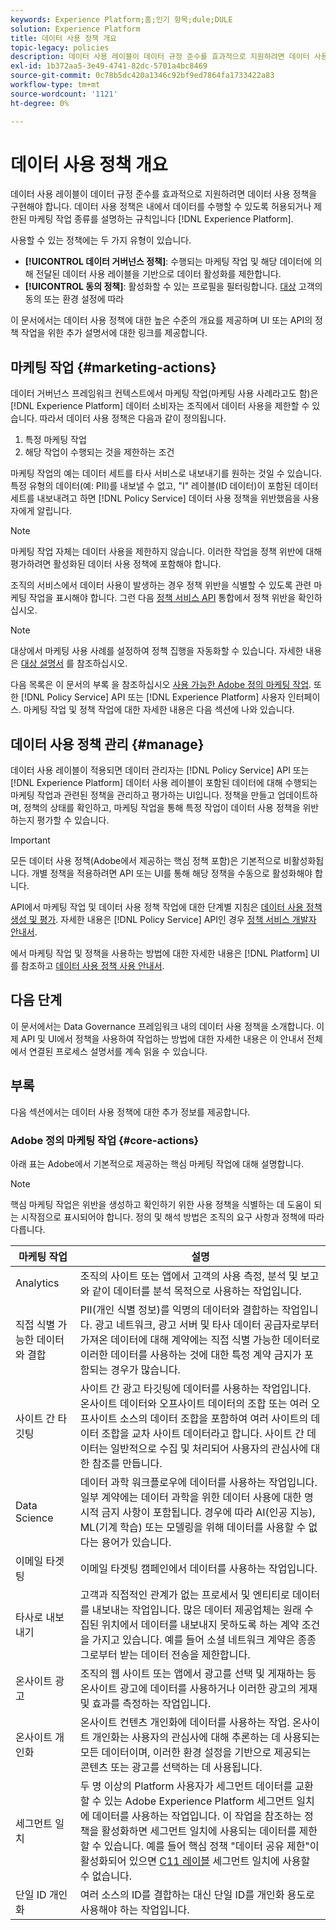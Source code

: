 ```yaml
---
keywords: Experience Platform;홈;인기 항목;dule;DULE
solution: Experience Platform
title: 데이터 사용 정책 개요
topic-legacy: policies
description: 데이터 사용 레이블이 데이터 규정 준수를 효과적으로 지원하려면 데이터 사용 정책을 구현해야 합니다. 데이터 사용 정책은 Experience Platform 내에서 데이터를 수행할 수 있도록 허용되거나 제한된 마케팅 작업 종류를 설명하는 규칙입니다.
exl-id: 1b372aa5-3e49-4741-82dc-5701a4bc8469
source-git-commit: 0c78b5dc420a1346c92bf9ed7864fa1733422a83
workflow-type: tm+mt
source-wordcount: '1121'
ht-degree: 0%

---
```


# 데이터 사용 정책 개요

데이터 사용 레이블이 데이터 규정 준수를 효과적으로 지원하려면 데이터 사용 정책을 구현해야 합니다. 데이터 사용 정책은 내에서 데이터를 수행할 수 있도록 허용되거나 제한된 마케팅 작업 종류를 설명하는 규칙입니다 [!DNL Experience Platform].

사용할 수 있는 정책에는 두 가지 유형이 있습니다.

* **[!UICONTROL 데이터 거버넌스 정책]**: 수행되는 마케팅 작업 및 해당 데이터에 의해 전달된 데이터 사용 레이블을 기반으로 데이터 활성화를 제한합니다.
* **[!UICONTROL 동의 정책]**: 활성화할 수 있는 프로필을 필터링합니다. [대상](../../destinations/home.md) 고객의 동의 또는 환경 설정에 따라

이 문서에서는 데이터 사용 정책에 대한 높은 수준의 개요를 제공하며 UI 또는 API의 정책 작업을 위한 추가 설명서에 대한 링크를 제공합니다.

## 마케팅 작업 {#marketing-actions}

데이터 거버넌스 프레임워크 컨텍스트에서 마케팅 작업(마케팅 사용 사례라고도 함)은 [!DNL Experience Platform] 데이터 소비자는 조직에서 데이터 사용을 제한할 수 있습니다. 따라서 데이터 사용 정책은 다음과 같이 정의됩니다.

1. 특정 마케팅 작업
2. 해당 작업이 수행되는 것을 제한하는 조건

마케팅 작업의 예는 데이터 세트를 타사 서비스로 내보내기를 원하는 것일 수 있습니다. 특정 유형의 데이터(예: PII)를 내보낼 수 없고, &quot;I&quot; 레이블(ID 데이터)이 포함된 데이터 세트를 내보내려고 하면 [!DNL Policy Service] 데이터 사용 정책을 위반했음을 사용자에게 알립니다.

>[!NOTE]
>
>마케팅 작업 자체는 데이터 사용을 제한하지 않습니다. 이러한 작업을 정책 위반에 대해 평가하려면 활성화된 데이터 사용 정책에 포함해야 합니다.

조직의 서비스에서 데이터 사용이 발생하는 경우 정책 위반을 식별할 수 있도록 관련 마케팅 작업을 표시해야 합니다. 그런 다음 [정책 서비스 API](https://www.adobe.io/experience-platform-apis/references/policy-service/) 통합에서 정책 위반을 확인하십시오.

>[!NOTE]
>
>대상에서 마케팅 사용 사례를 설정하여 정책 집행을 자동화할 수 있습니다. 자세한 내용은 [대상 설명서](../../destinations/home.md) 를 참조하십시오.

다음 목록은 이 문서의 부록 을 참조하십시오 [사용 가능한 Adobe 정의 마케팅 작업](#core-actions). 또한 [!DNL Policy Service] API 또는 [!DNL Experience Platform] 사용자 인터페이스. 마케팅 작업 및 정책 작업에 대한 자세한 내용은 다음 섹션에 나와 있습니다.

<!-- (Add after AAM DEC mapping doc is published)
### Inheritance from Adobe Audience Manager Data Export Controls

Experience Platform has the ability to share segments with Adobe Audience Manager. Any Data Export Controls that have been applied to Audience Manager segments are translated to equivalent marketing use cases recognized by Experience Platform Data Governance.

For a reference on how specific Data Export Controls map to marketing actions in Platform, please refer to the [Audience Manager documentation](https://experienceleague.adobe.com/docs/audience-manager/user-guide/features/data-export-controls.html).
-->

## 데이터 사용 정책 관리 {#manage}

데이터 사용 레이블이 적용되면 데이터 관리자는 [!DNL Policy Service] API 또는 [!DNL Experience Platform] 데이터 사용 레이블이 포함된 데이터에 대해 수행되는 마케팅 작업과 관련된 정책을 관리하고 평가하는 UI입니다. 정책을 만들고 업데이트하며, 정책의 상태를 확인하고, 마케팅 작업을 통해 특정 작업이 데이터 사용 정책을 위반하는지 평가할 수 있습니다.

>[!IMPORTANT]
>
>모든 데이터 사용 정책(Adobe에서 제공하는 핵심 정책 포함)은 기본적으로 비활성화됩니다. 개별 정책을 적용하려면 API 또는 UI를 통해 해당 정책을 수동으로 활성화해야 합니다.

API에서 마케팅 작업 및 데이터 사용 정책 작업에 대한 단계별 지침은 [데이터 사용 정책 생성 및 평가](create.md). 자세한 내용은 [!DNL Policy Service] API인 경우 [정책 서비스 개발자 안내서](../api/getting-started.md).

에서 마케팅 작업 및 정책을 사용하는 방법에 대한 자세한 내용은 [!DNL Platform] UI를 참조하고 [데이터 사용 정책 사용 안내서](./user-guide.md).

## 다음 단계

이 문서에서는 Data Governance 프레임워크 내의 데이터 사용 정책을 소개합니다. 이제 API 및 UI에서 정책을 사용하여 작업하는 방법에 대한 자세한 내용은 이 안내서 전체에서 연결된 프로세스 설명서를 계속 읽을 수 있습니다.

## 부록

다음 섹션에서는 데이터 사용 정책에 대한 추가 정보를 제공합니다.

### Adobe 정의 마케팅 작업 {#core-actions}

아래 표는 Adobe에서 기본적으로 제공하는 핵심 마케팅 작업에 대해 설명합니다.

>[!NOTE]
>
>핵심 마케팅 작업은 위반을 생성하고 확인하기 위한 사용 정책을 식별하는 데 도움이 되는 시작점으로 표시되어야 합니다. 정의 및 해석 방법은 조직의 요구 사항과 정책에 따라 다릅니다.

| 마케팅 작업 | 설명 |
| --- | --- |
| Analytics | 조직의 사이트 또는 앱에서 고객의 사용 측정, 분석 및 보고와 같이 데이터를 분석 목적으로 사용하는 작업입니다. |
| 직접 식별 가능한 데이터와 결합 | PII(개인 식별 정보)를 익명의 데이터와 결합하는 작업입니다. 광고 네트워크, 광고 서버 및 타사 데이터 공급자로부터 가져온 데이터에 대해 계약에는 직접 식별 가능한 데이터로 이러한 데이터를 사용하는 것에 대한 특정 계약 금지가 포함되는 경우가 많습니다. |
| 사이트 간 타깃팅 | 사이트 간 광고 타깃팅에 데이터를 사용하는 작업입니다. 온사이트 데이터와 오프사이트 데이터의 조합 또는 여러 오프사이트 소스의 데이터 조합을 포함하여 여러 사이트의 데이터 조합을 교차 사이트 데이터라고 합니다. 사이트 간 데이터는 일반적으로 수집 및 처리되어 사용자의 관심사에 대한 참조를 만듭니다. |
| Data Science | 데이터 과학 워크플로우에 데이터를 사용하는 작업입니다. 일부 계약에는 데이터 과학을 위한 데이터 사용에 대한 명시적 금지 사항이 포함됩니다. 경우에 따라 AI(인공 지능), ML(기계 학습) 또는 모델링을 위해 데이터를 사용할 수 없다는 용어가 있습니다. |
| 이메일 타겟팅 | 이메일 타겟팅 캠페인에서 데이터를 사용하는 작업입니다. |
| 타사로 내보내기 | 고객과 직접적인 관계가 없는 프로세서 및 엔티티로 데이터를 내보내는 작업입니다. 많은 데이터 제공업체는 원래 수집된 위치에서 데이터를 내보내지 못하도록 하는 계약 조건을 가지고 있습니다. 예를 들어 소셜 네트워크 계약은 종종 그로부터 받는 데이터 전송을 제한합니다. |
| 온사이트 광고 | 조직의 웹 사이트 또는 앱에서 광고를 선택 및 게재하는 등 온사이트 광고에 데이터를 사용하거나 이러한 광고의 게재 및 효과를 측정하는 작업입니다. |
| 온사이트 개인화 | 온사이트 컨텐츠 개인화에 데이터를 사용하는 작업. 온사이트 개인화는 사용자의 관심사에 대해 추론하는 데 사용되는 모든 데이터이며, 이러한 환경 설정을 기반으로 제공되는 콘텐츠 또는 광고를 선택하는 데 사용됩니다. |
| 세그먼트 일치 | 두 명 이상의 Platform 사용자가 세그먼트 데이터를 교환할 수 있는 Adobe Experience Platform 세그먼트 일치에 데이터를 사용하는 작업입니다. 이 작업을 참조하는 정책을 활성화하면 세그먼트 일치에 사용되는 데이터를 제한할 수 있습니다. 예를 들어 핵심 정책 &quot;데이터 공유 제한&quot;이 활성화되어 있으면 [C11 레이블](../labels/reference.md#c11) 세그먼트 일치에 사용할 수 없습니다. |
| 단일 ID 개인화 | 여러 소스의 ID를 결합하는 대신 단일 ID를 개인화 용도로 사용해야 하는 작업입니다. |
